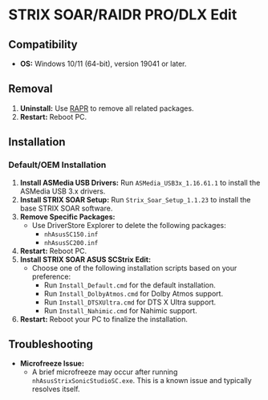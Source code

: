 # STRIX SOAR/RAIDR PRO/DLX Edit
## Compatibility
- **OS:** Windows 10/11 (64-bit), version 19041 or later.
## Removal
1. **Uninstall:** Use [RAPR][DriverStoreExplorer] to remove all related packages.
2. **Restart:** Reboot PC.
## Installation
### Default/OEM Installation
1. **Install ASMedia USB Drivers:** Run `ASMedia_USB3x_1.16.61.1` to install the ASMedia USB 3.x drivers.
2. **Install STRIX SOAR Setup:** Run `Strix_Soar_Setup_1.1.23` to install the base STRIX SOAR software.
3. **Remove Specific Packages:**
   - Use DriverStore Explorer to delete the following packages:
     - `nhAsusSC150.inf`
     - `nhAsusSC200.inf`
4. **Restart:** Reboot PC.
5. **Install STRIX SOAR ASUS SCStrix Edit:**
   - Choose one of the following installation scripts based on your preference:
     - Run `Install_Default.cmd` for the default installation.
     - Run `Install_DolbyAtmos.cmd` for Dolby Atmos support.
     - Run `Install_DTSXUltra.cmd` for DTS X Ultra support.
     - Run `Install_Nahimic.cmd` for Nahimic support.
6. **Restart:** Reboot your PC to finalize the installation.
## Troubleshooting
- **Microfreeze Issue:**
   - A brief microfreeze may occur after running `nhAsusStrixSonicStudioSC.exe`. This is a known issue and typically resolves itself.

[DriverStoreExplorer]: https://github.com/lostindark/DriverStoreExplorer
